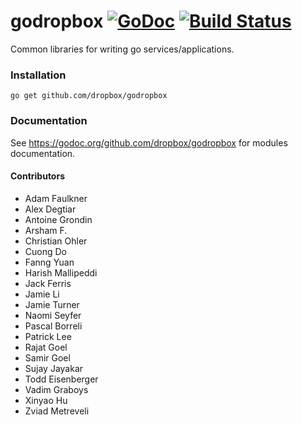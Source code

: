 # godropbox [![GoDoc](https://godoc.org/github.com/dropbox/godropbox?status.svg)](https://godoc.org/github.com/dropbox/godropbox) [![Build Status](https://travis-ci.org/dropbox/godropbox.svg)](https://travis-ci.org/dropbox/godropbox)

Common libraries for writing go services/applications.

### Installation
``go get github.com/dropbox/godropbox``

### Documentation

See https://godoc.org/github.com/dropbox/godropbox for modules documentation.

#### Contributors
- Adam Faulkner
- Alex Degtiar
- Antoine Grondin
- Arsham F.
- Christian Ohler
- Cuong Do
- Fanng Yuan
- Harish Mallipeddi
- Jack Ferris
- Jamie Li
- Jamie Turner
- Naomi Seyfer
- Pascal Borreli
- Patrick Lee
- Rajat Goel
- Samir Goel
- Sujay Jayakar
- Todd Eisenberger
- Vadim Graboys
- Xinyao Hu
- Zviad Metreveli
